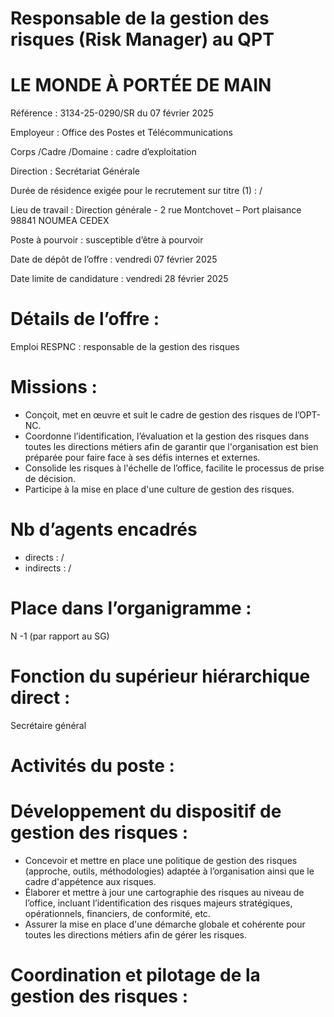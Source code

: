 # Responsable de la gestion des risques (Risk Manager) au QPT

# LE MONDE À PORTÉE DE MAIN

Référence : 3134-25-0290/SR du 07 février 2025

Employeur : Office des Postes et Télécommunications

Corps /Cadre /Domaine : cadre d’exploitation

Direction : Secrétariat Générale

Durée de résidence exigée pour le recrutement sur titre (1) : /

Lieu de travail : Direction générale - 2 rue Montchovet – Port plaisance 98841 NOUMEA CEDEX

Poste à pourvoir : susceptible d’être à pourvoir

Date de dépôt de l’offre : vendredi 07 février 2025

Date limite de candidature : vendredi 28 février 2025

# Détails de l’offre :

Emploi RESPNC : responsable de la gestion des risques

# Missions :

- Conçoit, met en œuvre et suit le cadre de gestion des risques de l’OPT-NC.
- Coordonne l’identification, l’évaluation et la gestion des risques dans toutes les directions métiers afin de garantir que l'organisation est bien préparée pour faire face à ses défis internes et externes.
- Consolide les risques à l'échelle de l’office, facilite le processus de prise de décision.
- Participe à la mise en place d'une culture de gestion des risques.

# Nb d’agents encadrés

- directs : /
- indirects : /

# Place dans l’organigramme :

N -1 (par rapport au SG)

# Fonction du supérieur hiérarchique direct :

Secrétaire général

# Activités du poste :

# Développement du dispositif de gestion des risques :

- Concevoir et mettre en place une politique de gestion des risques (approche, outils, méthodologies) adaptée à l’organisation ainsi que le cadre d'appétence aux risques.
- Élaborer et mettre à jour une cartographie des risques au niveau de l’office, incluant l’identification des risques majeurs stratégiques, opérationnels, financiers, de conformité, etc.
- Assurer la mise en place d'une démarche globale et cohérente pour toutes les directions métiers afin de gérer les risques.

# Coordination et pilotage de la gestion des risques :